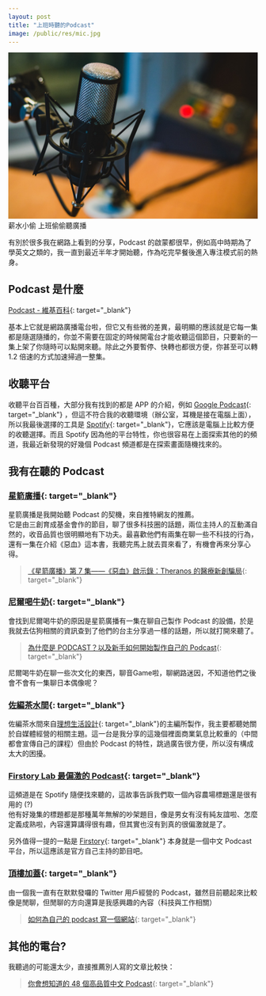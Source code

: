```yaml
---
layout: post
title: "上班時聽的Podcast"
image: /public/res/mic.jpg
---
```


![](/public/res/mic.jpg)
薪水小偷 上班偷偷聽廣播 

<!-- more -->

有別於很多我在網路上看到的分享，Podcast 的啟蒙都很早，例如高中時期為了學英文之類的，我一直到最近半年才開始聽，作為吃完早餐後進入專注模式前的熱身。

## Podcast 是什麼
[Podcast - 維基百科](https://zh.wikipedia.org/wiki/%E6%92%AD%E5%AE%A2){: target="_blank"}

基本上它就是網路廣播電台啦，但它又有些微的差異，最明顯的應該就是它每一集都是隨選隨播的，你並不需要在固定的時候開電台才能收聽這個節目，只要新的一集上架了你隨時可以點開來聽。除此之外要暫停、快轉也都很方便，你甚至可以轉 1.2 倍速的方式加速掃過一整集。

## 收聽平台

收聽平台百百種，大部分我有找到的都是 APP 的介紹，例如 [Google Podcast](https://podcasts.google.com/about){: target="_blank"} ，但這不符合我的收聽環境（辦公室，耳機是接在電腦上面），所以我最後選擇的工具是 [Spotify](https://open.spotify.com/genre/podcasts-page?){: target="_blank"}，它應該是電腦上比較方便的收聽選擇。而且 Spotify 因為他的平台特性，你也很容易在上面探索其他的的頻道，我最近新發現的好幾個 Podcast 頻道都是在探索畫面隨機找來的。

## 我有在聽的 Podcast

### [星箭廣播](https://medium.com/starrocket/introducing-star-rocket-podcast-57dac88b710c){: target="_blank"}
星箭廣播是我開始聽 Podcast 的契機，來自推特網友的推薦。  
它是由三創育成基金會作的節目，聊了很多科技圈的話題，兩位主持人的互動滿自然的，收音品質也很明顯地有下功夫。最喜歡他們有兩集在聊一些不科技的行為，還有一集在介紹《惡血》這本書，我聽完馬上就去買來看了，有機會再來分享心得。
> [《星箭廣播》第 7 集——《惡血》啟示錄：Theranos 的醫療新創騙局](https://medium.com/starrocket/bad-blood-and-theranos-e32000a51b44){: target="_blank"}

### [尼爾喝牛奶](https://open.spotify.com/show/5MecFlZVWGtveuO45J1ZeG){: target="_blank"}
會找到尼爾喝牛奶的原因是星箭廣播有一集在聊自己製作 Podcast 的設備，於是我就去估狗相關的資訊查到了他們的台主分享過一樣的話題，所以就打開來聽了。
> [為什麼是 PODCAST？以及新手如何開始製作自己的 Podcast](https://medium.com/%E9%9D%9E%E5%85%B8%E5%9E%8B%E7%95%B0%E7%94%B7%E5%8D%9A%E7%89%A9%E8%AA%8C/%E7%82%BA%E4%BB%80%E9%BA%BC%E6%98%AF-podcast-%E4%BB%A5%E5%8F%8A%E6%96%B0%E6%89%8B%E5%A6%82%E4%BD%95%E9%96%8B%E5%A7%8B%E8%A3%BD%E4%BD%9C%E8%87%AA%E5%B7%B1%E7%9A%84-podcast-4d20a77d791d){: target="_blank"}

尼爾喝牛奶在聊一些次文化的東西，聊音Game啦，聊網路迷因，不知道他們之後會不會有一集聊日本偶像呢？

### [佐編茶水間](https://open.spotify.com/show/2YwbsDE4rB2ATm7eTX0XTb){: target="_blank"}
佐編茶水間來自[理想生活設計](https://zoeyk.co/about/){: target="_blank"}的主編所製作，我主要都聽她關於自媒體經營的相關主題。這一台是我分享的這幾個裡面商業氣息比較重的（中間都會宣傳自己的課程）但由於 Podcast 的特性，跳過廣告很方便，所以沒有構成太大的困擾。  

### [Firstory Lab 最偏激的 Podcast](https://open.spotify.com/show/5Ylv5ILpzcarG3ePjM1r1N){: target="_blank"}
這頻道是在 Spotify 隨便找來聽的，這故事告訴我們取一個內容農場標題還是很有用的 (?)  
他有好幾集的標題都是那種萬年無解的吵架題目，像是男女有沒有純友誼啦、怎麼定義成熟啦，內容還算講得很有趣，但其實也沒有到真的很偏激就是了。

另外值得一提的一點是 [Firstory](https://firstory.me/){: target="_blank"} 本身就是一個中文 Podcast 平台，所以這應該是官方自己主持的節目吧。

### [頂樓加蓋](https://podcast.overbuild.io/){: target="_blank"}
由一個我一直有在默默發囉的 Twitter 用戶經營的 Podcast，雖然目前聽起來比較像是閒聊，但閒聊的方向還算是我感興趣的內容（科技與工作相關）  
> [如何為自己的 podcast 寫一個網站](https://medium.com/the-bayesian-trap/intro-to-overbuild-podcast-3d3ff725beba){: target="_blank"}

## 其他的電台?
我聽過的可能還太少，直接推薦別人寫的文章比較快：
> [你會想知道的 48 個高品質中文 Podcast](https://medium.com/@kaosensei/%E4%BD%A0%E6%9C%83%E6%83%B3%E7%9F%A5%E9%81%93%E7%9A%84-48-%E5%80%8B%E9%AB%98%E5%93%81%E8%B3%AA%E4%B8%AD%E6%96%87-podcast-3b9188030303){: target="_blank"}